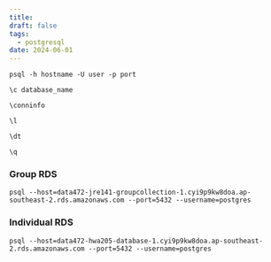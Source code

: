 ```yaml
---
title: 
draft: false
tags:
  - postgresql
date: 2024-06-01
---
```



`psql -h hostname -U user -p port`

`\c database_name`

`\conninfo`

`\l`

`\dt`

`\q`

### Group RDS

`psql --host=data472-jre141-groupcollection-1.cyi9p9kw8doa.ap-southeast-2.rds.amazonaws.com --port=5432 --username=postgres`

### Individual RDS
`psql --host=data472-hwa205-database-1.cyi9p9kw8doa.ap-southeast-2.rds.amazonaws.com --port=5432 --username=postgres`



